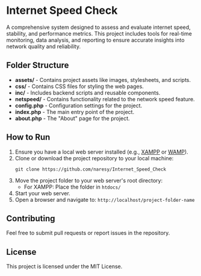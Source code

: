<h1>Internet Speed Check</h1>
<p>A comprehensive system designed to assess and evaluate internet speed, stability, and performance metrics. This project includes tools for real-time monitoring, data analysis, and reporting to ensure accurate insights into network quality and reliability.</p>

<h2>Folder Structure</h2>
<ul>
        <li><strong>assets/</strong> - Contains project assets like images, stylesheets, and scripts.</li>
        <li><strong>css/</strong> - Contains CSS files for styling the web pages.</li>
        <li><strong>inc/</strong> - Includes backend scripts and reusable components.</li>
        <li><strong>netspeed/</strong> - Contains functionality related to the network speed feature.</li>
        <li><strong>config.php</strong> - Configuration settings for the project.</li>
        <li><strong>index.php</strong> - The main entry point of the project.</li>
        <li><strong>about.php</strong> - The "About" page for the project.</li>
</ul>

<h2>How to Run</h2>
<ol>
        <li>Ensure you have a local web server installed (e.g., <a href="https://www.apachefriends.org/index.html">XAMPP</a> or <a href="https://www.wampserver.com/">WAMP</a>).</li>
        <li>Clone or download the project repository to your local machine:</li>
        <pre><code>git clone https://github.com/naresy/Internet_Speed_Check</code></pre>
        <li>Move the project folder to your web server's root directory:
<ul>
                <li>For XAMPP: Place the folder in <code>htdocs/</code></li>
              
</ul>
</li>
        <li>Start your web server.</li>
        <li>Open a browser and navigate to: <code>http://localhost/project-folder-name</code></li>
</ol>

<h2>Contributing</h2>
<p>Feel free to submit pull requests or report issues in the repository.</p>

<h2>License</h2>
<p>This project is licensed under the MIT License.</p>
